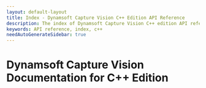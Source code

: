 ```yaml
---
layout: default-layout
title: Index - Dynamsoft Capture Vision C++ Edition API Reference
description: The index of Dynamsoft Capture Vision C++ edition API reference.
keywords: API reference, index, c++
needAutoGenerateSidebar: true
---
```


# Dynamsoft Capture Vision Documentation for C++ Edition
